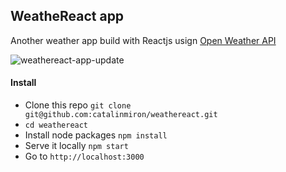WeatheReact app
-----

Another weather app build with Reactjs usign [Open Weather API](http://openweathermap.org/api)

![weathereact-app-update](https://cloud.githubusercontent.com/assets/2805320/8419117/164a78a2-1ec0-11e5-990d-1611c909d5ec.gif)


#### Install

- Clone this repo `git clone git@github.com:catalinmiron/weathereact.git`
- `cd weathereact`
- Install node packages `npm install`
- Serve it locally `npm start`
- Go to `http://localhost:3000`
